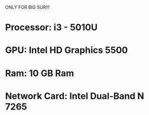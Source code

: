 ONLY FOR BIG SUR!!!
# Processor: i3 - 5010U
# GPU: Intel HD Graphics 5500
# Ram: 10 GB Ram
# Network Card: Intel Dual-Band N 7265
